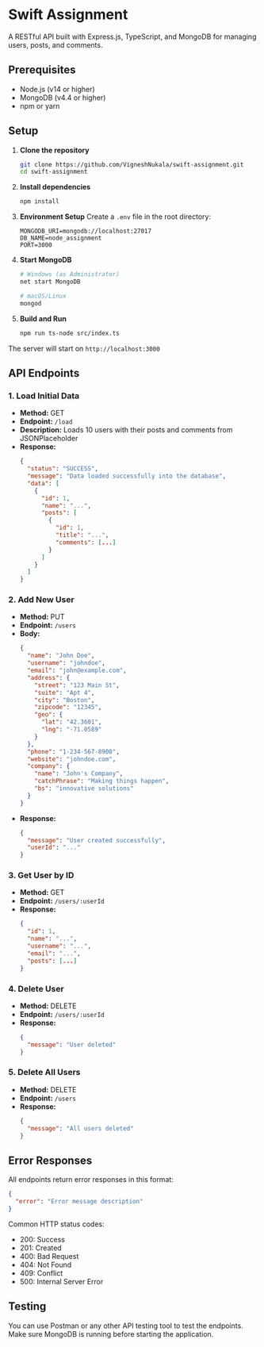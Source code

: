 # Swift Assignment

A RESTful API built with Express.js, TypeScript, and MongoDB for managing users, posts, and comments.

## Prerequisites

- Node.js (v14 or higher)
- MongoDB (v4.4 or higher)
- npm or yarn

## Setup

1. **Clone the repository**
   ```bash
   git clone https://github.com/VigneshNukala/swift-assignment.git
   cd swift-assignment
   ```

2. **Install dependencies**
   ```bash
   npm install
   ```

3. **Environment Setup**
   Create a `.env` file in the root directory:
   ```
   MONGODB_URI=mongodb://localhost:27017
   DB_NAME=node_assignment
   PORT=3000
   ```

4. **Start MongoDB**
   ```bash
   # Windows (as Administrator)
   net start MongoDB

   # macOS/Linux
   mongod
   ```

5. **Build and Run**
   ```bash
   npm run ts-node src/index.ts
   ```

The server will start on `http://localhost:3000`

## API Endpoints

### 1. Load Initial Data
- **Method:** GET
- **Endpoint:** `/load`
- **Description:** Loads 10 users with their posts and comments from JSONPlaceholder
- **Response:**
  ```json
  {
    "status": "SUCCESS",
    "message": "Data loaded successfully into the database",
    "data": [
      {
        "id": 1,
        "name": "...",
        "posts": [
          {
            "id": 1,
            "title": "...",
            "comments": [...]
          }
        ]
      }
    ]
  }
  ```

### 2. Add New User
- **Method:** PUT
- **Endpoint:** `/users`
- **Body:**
  ```json
  {
    "name": "John Doe",
    "username": "johndoe",
    "email": "john@example.com",
    "address": {
      "street": "123 Main St",
      "suite": "Apt 4",
      "city": "Boston",
      "zipcode": "12345",
      "geo": {
        "lat": "42.3601",
        "lng": "-71.0589"
      }
    },
    "phone": "1-234-567-8900",
    "website": "johndoe.com",
    "company": {
      "name": "John's Company",
      "catchPhrase": "Making things happen",
      "bs": "innovative solutions"
    }
  }
  ```
- **Response:**
  ```json
  {
    "message": "User created successfully",
    "userId": "..."
  }
  ```

### 3. Get User by ID
- **Method:** GET
- **Endpoint:** `/users/:userId`
- **Response:**
  ```json
  {
    "id": 1,
    "name": "...",
    "username": "...",
    "email": "...",
    "posts": [...]
  }
  ```

### 4. Delete User
- **Method:** DELETE
- **Endpoint:** `/users/:userId`
- **Response:**
  ```json
  {
    "message": "User deleted"
  }
  ```

### 5. Delete All Users
- **Method:** DELETE
- **Endpoint:** `/users`
- **Response:**
  ```json
  {
    "message": "All users deleted"
  }
  ```

## Error Responses

All endpoints return error responses in this format:
```json
{
  "error": "Error message description"
}
```

Common HTTP status codes:
- 200: Success
- 201: Created
- 400: Bad Request
- 404: Not Found
- 409: Conflict
- 500: Internal Server Error

## Testing

You can use Postman or any other API testing tool to test the endpoints. Make sure MongoDB is running before starting the application.